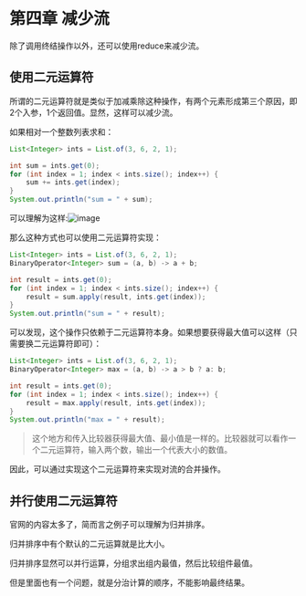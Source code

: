 # 第四章 减少流

除了调用终结操作以外，还可以使用reduce来减少流。

## 使用二元运算符

所谓的二元运算符就是类似于加减乘除这种操作，有两个元素形成第三个原因，即2个入参，1个返回值。显然，这样可以减少流。

如果相对一个整数列表求和：

```java
List<Integer> ints = List.of(3, 6, 2, 1);

int sum = ints.get(0);
for (int index = 1; index < ints.size(); index++) {
    sum += ints.get(index);
}
System.out.println("sum = " + sum);
```

可以理解为这样:​![image](image-20231118201925-ue5l4ay.png)​

那么这种方式也可以使用二元运算符实现：

```java
List<Integer> ints = List.of(3, 6, 2, 1);
BinaryOperator<Integer> sum = (a, b) -> a + b;

int result = ints.get(0);
for (int index = 1; index < ints.size(); index++) {
    result = sum.apply(result, ints.get(index));
}
System.out.println("sum = " + result);
```

可以发现，这个操作只依赖于二元运算符本身。如果想要获得最大值可以这样（只需要换二元运算符即可）：

```java
List<Integer> ints = List.of(3, 6, 2, 1);
BinaryOperator<Integer> max = (a, b) -> a > b ? a: b;

int result = ints.get(0);
for (int index = 1; index < ints.size(); index++) {
    result = max.apply(result, ints.get(index));
}
System.out.println("max = " + result);
```

> 这个地方和传入比较器获得最大值、最小值是一样的。比较器就可以看作一个二元运算符，输入两个数，输出一个代表大小的数值。

因此，可以通过实现这个二元运算符来实现对流的合并操作。

## 并行使用二元运算符

官网的内容太多了，简而言之例子可以理解为归并排序。

归并排序中有个默认的二元运算就是比大小。

归并排序显然可以并行运算，分组求出组内最值，然后比较组件最值。

但是里面也有一个问题，就是分治计算的顺序，不能影响最终结果。
